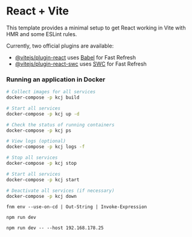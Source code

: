 # React + Vite

This template provides a minimal setup to get React working in Vite with HMR and some ESLint rules.

Currently, two official plugins are available:

- [@vitejs/plugin-react](https://github.com/vitejs/vite-plugin-react/blob/main/packages/plugin-react/README.md) uses [Babel](https://babeljs.io/) for Fast Refresh
- [@vitejs/plugin-react-swc](https://github.com/vitejs/vite-plugin-react-swc) uses [SWC](https://swc.rs/) for Fast Refresh

### Running an application in Docker

```bash
# Collect images for all services
docker-compose -p kcj build

# Start all services
docker-compose -p kcj up -d

# Check the status of running containers
docker-compose -p kcj ps

# View logs (optional)
docker-compose -p kcj logs -f

# Stop all services
docker-compose -p kcj stop

# Start all services
docker-compose -p kcj start

# Deactivate all services (if necessary)
docker-compose -p kcj down
```

```
fnm env --use-on-cd | Out-String | Invoke-Expression

npm run dev

npm run dev -- --host 192.168.178.25
```
